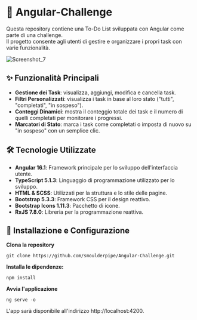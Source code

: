 # 📝 Angular-Challenge
Questa repository contiene una To-Do List sviluppata con Angular come parte di una challenge.<br>
Il progetto consente agli utenti di gestire e organizzare i propri task con varie funzionalità.

![Screenshot_7](https://github.com/user-attachments/assets/aed3ad81-04d5-4238-be60-a1c9a848a82b)



## ✨ Funzionalità Principali

- **Gestione dei Task**: visualizza, aggiungi, modifica e cancella task.
- **Filtri Personalizzati**: visualizza i task in base al loro stato ("tutti", "completati", "in sospeso").
- **Conteggi Dinamici**: mostra il conteggio totale dei task e il numero di quelli completati per monitorare i progressi.
- **Marcatori di Stato**: marca i task come completati o imposta di nuovo su "in sospeso" con un semplice clic.

## 🛠️ Tecnologie Utilizzate

- **Angular 16.1**: Framework principale per lo sviluppo dell'interfaccia utente.
- **TypeScript 5.1.3**: Linguaggio di programmazione utilizzato per lo sviluppo.
- **HTML & SCSS**: Utilizzati per la struttura e lo stile delle pagine.
- **Bootstrap 5.3.3**: Framework CSS per il design reattivo.
- **Bootstrap Icons 1.11.3**: Pacchetto di icone.
- **RxJS 7.8.0**: Libreria per la programmazione reattiva.

## 🚀 Installazione e Configurazione

**Clona la repository**

	git clone https://github.com/smoulderpipe/Angular-Challenge.git

**Installa le dipendenze:**

    npm install

**Avvia l'applicazione**

    ng serve -o
L'app sarà disponibile all'indirizzo http://localhost:4200.
